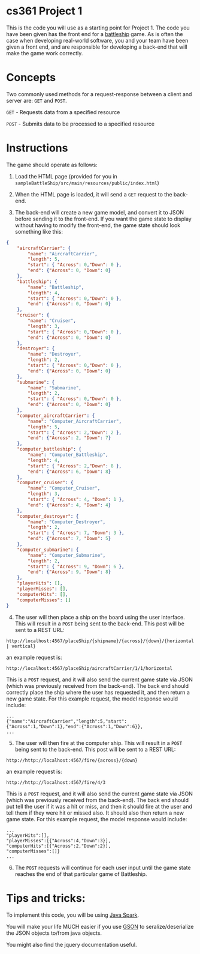 # cs361 Project 1
This is the code you will use as a starting point for Project 1.  The code you have been given has the front end for a [battleship](https://en.wikipedia.org/wiki/Battleship_(game)) game.
As is often the case when developing real-world software, you and your team have been given a front end, and are responsible for developing a back-end that will make the game work correctly.

# Concepts
Two commonly used methods for a request-response between a client and server are: `GET` and `POST`.

`GET` - Requests data from a specified resource

`POST` - Submits data to be processed to a specified resource

# Instructions

The game should operate as follows:

1) Load the HTML page (provided for you in `sampleBattleShip/src/main/resources/public/index.html`)

2) When the HTML page is loaded, it will send a `GET` request to the back-end. 

3) The back-end will create a new game model, and convert it to JSON before sending it to the front-end. If you want the game state to display without having to modify the front-end, the game state should look something like this:

```json
{
    "aircraftCarrier": {
        "name": "AircraftCarrier",
        "length": 5,  
        "start": { "Across": 0,"Down": 0 },
        "end": {"Across": 0, "Down": 0}
    },
    "battleship": {
        "name": "Battleship",
        "length": 4,
        "start": { "Across": 0,"Down": 0 },
        "end": {"Across": 0, "Down": 0}
    },
    "cruiser": {
        "name": "Cruiser",
        "length": 3,
        "start": { "Across": 0,"Down": 0 },
        "end": {"Across": 0, "Down": 0}
    },
    "destroyer": {
        "name": "Destroyer",
        "length": 2,
        "start": { "Across": 0,"Down": 0 },
        "end": {"Across": 0, "Down": 0}
    },
    "submarine": {
        "name": "Submarine",
        "length": 2,
        "start": { "Across": 0,"Down": 0 },
        "end": {"Across": 0, "Down": 0}
    },
    "computer_aircraftCarrier": {
        "name": "Computer_AircraftCarrier",
        "length": 5,
        "start": { "Across": 2,"Down": 2 },
        "end": {"Across": 2, "Down": 7}
    },
    "computer_battleship": {
        "name": "Computer_Battleship",
        "length": 4,
        "start": { "Across": 2,"Down": 8 },
        "end": {"Across": 6, "Down": 8}
    },
    "computer_cruiser": {
        "name": "Computer_Cruiser",
        "length": 3,
        "start": { "Across": 4, "Down": 1 },
        "end": {"Across": 4, "Down": 4}
    },
    "computer_destroyer": {
        "name": "Computer_Destroyer",
        "length": 2,
        "start": { "Across": 7, "Down": 3 },
        "end": {"Across": 7, "Down": 5}
    },
    "computer_submarine": {
        "name": "Computer_Submarine",
        "length": 2,
        "start": { "Across": 9, "Down": 6 },
        "end": {"Across": 9, "Down": 8}
    },
    "playerHits": [],
    "playerMisses": [],
    "computerHits": [],
    "computerMisses": []
}
```

4) The user will then place a ship on the board using the user interface. This will result in a `POST` being sent to the back-end. This post will be sent to a REST URL:
```
http://localhost:4567/placeShip/{shipname}/{across}/{down}/{horizontal | vertical}
```
an example request is:
```
http://localhost:4567/placeShip/aircraftCarrier/1/1/horizontal
```
This is a `POST` request, and it will also send the current game state via JSON (which was previously received from the back-end).
The back end should correctly place the ship where the user has requested it, and then return a new game state.
For this example request, the model response would include:
```
...
{"name":"AircraftCarrier","length":5,"start":{"Across":1,"Down":1},"end":{"Across":1,"Down":6}},
...
```

5) The user will then fire at the computer ship. This will result in a `POST` being sent to the back-end. This post will be sent to a REST URL:
```
http://http://localhost:4567/fire/{across}/{down}
```
an example request is:
```
http://http://localhost:4567/fire/4/3
```
This is a `POST` request, and it will also send the current game state via JSON (which was previously received from the back-end).
The back end should put tell the user if it was a hit or miss, and then it should fire at the user and tell them if they were hit or missed also. It should also then return a new game state.
For this example request, the model response would include:
```
...
"playerHits":[],
"playerMisses":[{"Across":4,"Down":3}],
"computerHits":[{"Across":2,"Down":2}],
"computerMisses":[]}
...
```


6) The `POST` requests will continue for each user input until the game state reaches the end of that particular game of Battleship.


# Tips and tricks:

To implement this code, you will be using [Java Spark](http://sparkjava.com).

You will make your life MUCH easier if you use [GSON](https://github.com/google/gson) to seralize/deserialize the JSON objects to/from java objects.

You might also find the jquery documentation useful.
